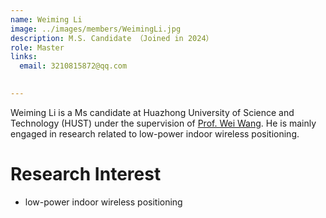 ```yaml
---
name: Weiming Li
image: ../images/members/WeimingLi.jpg
description: M.S. Candidate （Joined in 2024）
role: Master
links:
  email: 3210815872@qq.com

  
---
```


Weiming Li is a Ms candidate at Huazhong University of Science and Technology (HUST) under the supervision of [Prof. Wei Wang](https://eic.hust.edu.cn/professor/wangwei/index.html). He is mainly engaged in research related to low-power indoor wireless positioning.


Research Interest
======
+ low-power indoor wireless positioning
